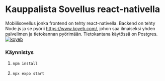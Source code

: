
# Kauppalista Sovellus react-nativella 

Mobiilisovellus jonka frontend on tehty react-nativella. Backend on tehty Node.js ja se pyörii https://www.koyeb.com/,
johon saa ilmaiseksi yhden palvelimen ja tietokannan pyörimään.
Tietokantana käytössä on Postgres.
[![koyeb](https://avatars.githubusercontent.com/u/50234573?s=200&v=4)](https://www.koyeb.com/)


### Käynnistys

1. 
   ```bash
   npm install
   ```

2.
   ```bash
   npx expo start
   ```

